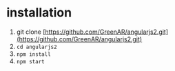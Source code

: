 # installation
1.  git clone [https://github.com/GreenAR/angularjs2.git](https://github.com/GreenAR/angularjs2.git)
2.  `cd angularjs2`
3.  `npm install`
4.  `npm start`
